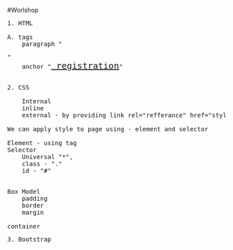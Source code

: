 #Worlshop
<pre>
1. HTML

A. tags
    paragraph "<p></p>"
    anchor "<a href="tablel.html" style="font-size: 20px;" id="registration1"> registration</a>"
</pre>
<pre>

2. CSS

    Internal
    inline
    external - by providing link rel="refferance" href="style.css"

We can apply style to page using - element and selector

Element - using tag
Selector
    Universal "*",
    class - "."
    id - "#"


Box Model
    padding
    border
    margin

container
</pre>

<pre>
3. Bootstrap


</pre>





 